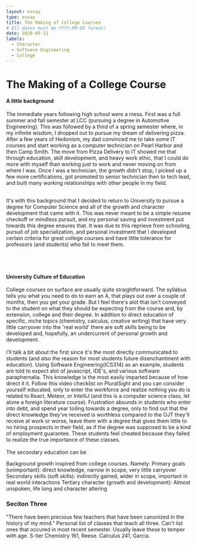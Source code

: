 ```yaml
---
layout: essay
type: essay
title: The Making of College Courses
# All dates must be YYYY-MM-DD format!
date: 2020-05-11
labels:
  - Character
  - Software Engineering
  - College
---
```


# The Making of a College Course



#### A little background
The immediate years following high school were a mess. First was a full summer and fall semester at LCC (pursuing a degree in Automotive Engineering). This was followed by a third of a spring semester where, in my infinite wisdom, I dropped out to pursue my dream of delivering pizza. After a few years of Hedonism, my dad convinced me to take some IT courses and start working as a computer technician on Pearl Harbor and then Camp Smith. The move from Pizza Delivery to IT showed me that through education, skill development, and heavy work ethic, that I could do more with myself than working just to work and never moving on from where I was. Once I was a technician, the growth didn't stop, I picked up a few more certifications, got promoted to senior technician then to tech lead, and built many working relationships with other people in my field.<br><br>
 
 It's with this background that I decided to return to University to pursue a degree for Computer Science and all of the growth and character development that came with it. This was never meant to be a simple resume checkoff or mindless pursuit, and my personal saving and investment put towards this degree ensures that. It was due to this reprieve from schooling, pursuit of job specialization, and personal investment that I developed certain criteria for great college courses and have little tolerance for professors (and students) who fail to meet them.<br><br><br><br>



#### University Culture of Education
College courses on surface are usually quite straightforward. The syllabus tells you what you need to do to earn an A, that plays out over a couple of months, then you get your grade. But I feel there's alot that isn't conveyed to the student on what they should be expecting from the course and, by extension, college and their degree. In addition to direct education of specific, niche topics (chemistry, calculus, creative writing) that have very little carryover into the 'real world' there are soft skills being to be developed and, hopefully, an undercurrent of personal growth and development. <br><br>
I'll talk a bit about the first since it's the most directly communicated to students (and also the reason for most students future disenchantment with education). Using Software Engineering(ICS314) as an example, students are told to expect alot of javascript, IDE's, and various software paraphernalia. This knowledge is the most easily imparted because of how direct it it. Follow this video checklist on PluralSight and you can consider yourself educated, only to enter the workforce and realize nothing you do is related to React, Meteor, or IntelliJ (and this is a computer science class, let alone a foreign literature course). Frustration abounds in students who enter into debt, and spend year toiling towards a degree, only to find out that the direct knowledge they've received is worthless compared to the OJT they'll receive at work or worse, leave them with a degree that gives them little to no hiring prospects in their field, as if the degree was supposed to be a kind of employment guarantee. These students feel cheated because they failed to realize the true importance of these classes.<br><br>
The secondary education can be 

Background growth inspired from college courses. Namely:
Primary goals (unimportant): direct knowledge, narrow in scope, very little carryover
Secondary skills (soft skills): indirectly gained, wider in scope, important in real world interactions
Tertiary character (growth and development): Almost unspoken, life long and character altering



### Seciton Three
"There have been precious few teachers that have been canonized in the history of my mind."
Personal list of classes that teach all three. Can't list ones that occured in most recent semester. Usually leave these to temper with age.
S-tier
Chemistry 161, Reese.
Calculus 241, Garcia.
